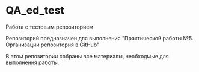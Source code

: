 # QA_ed_test
Работа с тестовым репозиторием 

Репозиторий предназначен для выполнения "Практической работы №5. Организации репозитория в GitHub"

В этом репозитории собраны все материалы, необходмые для выполнения работы.
